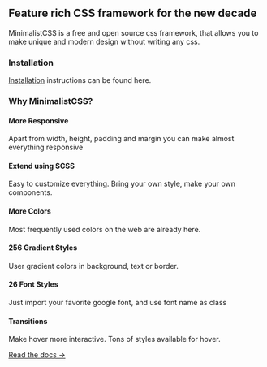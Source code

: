 ## Feature rich CSS framework for the new decade

MinimalistCSS is a free and open source css framework, that allows you to make unique and modern design without writing any css.

### Installation

[Installation](https://minimalistcss.github.io/getting-started/installation/) instructions can be found here.

### Why MinimalistCSS?

#### More Responsive

Apart from width, height, padding and margin you can make almost everything responsive

#### Extend using SCSS

Easy to customize everything. Bring your own style, make your own components.

#### More Colors

Most frequently used colors on the web are already here.

#### 256 Gradient Styles

User gradient colors in background, text or border.

#### 26 Font Styles

Just import your favorite google font, and use font name as class

#### Transitions

Make hover more interactive. Tons of styles available for hover.

[Read the docs →](/getting-started/)
